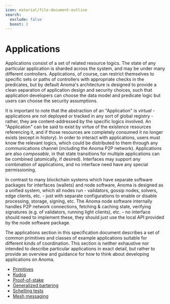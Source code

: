 ```yaml
---
icon: material/file-document-outline
search:
  exclude: false
  boost: 2
---
```


# Applications

Applications consist of a set of related resource logics. The state of any particular application is sharded across the system, and may be under many different controllers. Applications, of course, can restrict themselves to specific sets or paths of controllers with appropriate checks in the predicates, but by default Anoma's architecture is designed to provide a clean separation of application design and security choices, such that application developers can choose the data model and predicate logic but users can choose the security assumptions.

It is important to note that the abstraction of an "Application" is *virtual* - applications are not deployed or tracked in any sort of global registry - rather, they are content-addressed by the specific logics involved. An "Application" can be said to exist by virtue of the existence resources referencing it, and if those resources are completely consumed it no longer exists (except in history). In order to interact with applications, users must know the relevant logics, which could be distributed to them through any communications channel (including the Anoma P2P network). Applications are also _composable_, in that state transitions for multiple applications can be combined (atomically, if desired). Interfaces may support any combination of applications, and no interface need have any special permissioning.

In contrast to many blockchain systems which have separate software packages for interfaces (wallets) and node software, Anoma is designed as a unified system, which all nodes run - validators, gossip nodes, solvers, edge clients, etc. - just with separate configurations to enable or disable processing, storage, signing, etc. The Anoma node software internally handles P2P network connections, fetching & caching state, verifying signatures (e.g. of validators, running light clients), etc. - no interface should need to implement these, they should just use the local API provided by the node software package.

The applications section in this specification document describes a set of common primitives and classes of example applications suitable for different kinds of coordination. This section is neither exhaustive nor intended to describe particular applications in exact detail, but rather to provide an overview and guidance for how to think about developing applications on Anoma.

- [Primitives](./applications/primitives.md#primitives)
- [Kudos](./applications/kudos.md#kudos)
- [Proof-of-stake](./applications/proof-of-stake.md#proof-of-stake)
- [Generalized bartering](./applications/generalized-bartering.md#generalized-bartering)
- [Schelling tests](./applications/schelling-tests.md#schelling-tests)
- [Mesh messaging](./applications/mesh-messaging.md#mesh-messaging)
